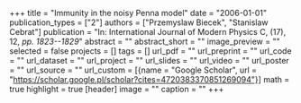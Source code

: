 +++
title = "Immunity in the noisy Penna model"
date = "2006-01-01"
publication_types = ["2"]
authors = ["Przemyslaw Biecek", "Stanislaw Cebrat"]
publication = "In: International Journal of Modern Physics C, (17), 12, _pp. 1823--1829_"
abstract = ""
abstract_short = ""
image_preview = ""
selected = false
projects = []
tags = []
url_pdf = ""
url_preprint = ""
url_code = ""
url_dataset = ""
url_project = ""
url_slides = ""
url_video = ""
url_poster = ""
url_source = ""
url_custom = [{name = "Google Scholar", url = "https://scholar.google.pl/scholar?cites=4720383370851269094"}]
math = true
highlight = true
[header]
image = ""
caption = ""
+++
